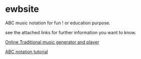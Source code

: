 # ewbsite
ABC music notation for fun ! or education purpose. 

see the attached links for further information you want to know.

[Online Traditional music generator and player](https://musescore.com/sheetmusic?sort=view_count&instruments=0)

[ABC notation tutorial](http://trillian.mit.edu/~jc/music/abc/doc/ABCtutorial.html)


